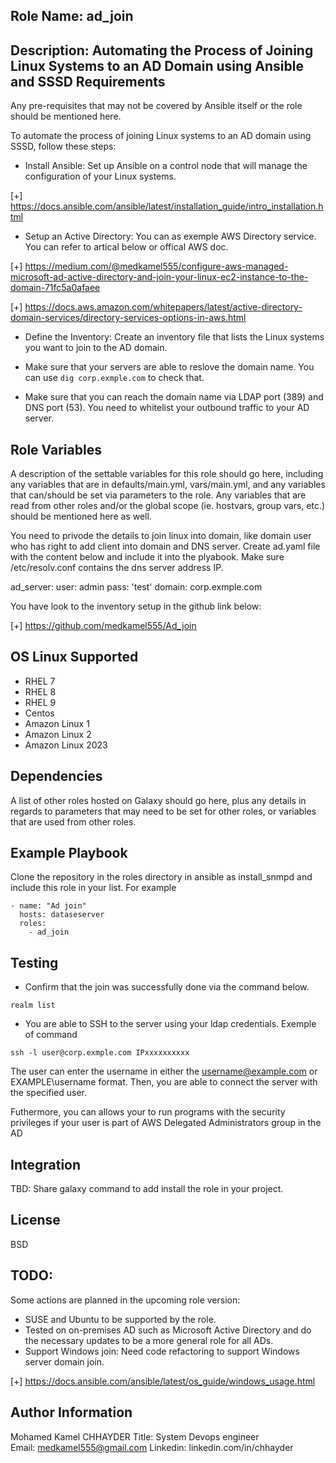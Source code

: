 Role Name: ad_join 
------------

Description: Automating the Process of Joining Linux Systems to an AD Domain using Ansible and SSSD
Requirements
------------

Any pre-requisites that may not be covered by Ansible itself or the role should be mentioned here.

To automate the process of joining Linux systems to an AD domain using SSSD, follow these steps:

- Install Ansible: Set up Ansible on a control node that will manage the configuration of your Linux systems.

[+] https://docs.ansible.com/ansible/latest/installation_guide/intro_installation.html

- Setup an Active Directory: You can as exemple AWS Directory service. You can refer to artical below or offical AWS doc.

[+] https://medium.com/@medkamel555/configure-aws-managed-microsoft-ad-active-directory-and-join-your-linux-ec2-instance-to-the-domain-71fc5a0afaee

[+] https://docs.aws.amazon.com/whitepapers/latest/active-directory-domain-services/directory-services-options-in-aws.html

- Define the Inventory: Create an inventory file that lists the Linux systems you want to join to the AD domain.

- Make sure that your servers are able to reslove the domain name. You can use `dig corp.exmple.com` to check that.

- Make sure that you can reach the domain name via LDAP port (389) and DNS port (53). You need to whitelist your outbound traffic to your AD server.

Role Variables
--------------

A description of the settable variables for this role should go here, including any variables that are in defaults/main.yml, vars/main.yml, and any variables that can/should be set via parameters to the role. Any variables that are read from other roles and/or the global scope (ie. hostvars, group vars, etc.) should be mentioned here as well.


You need to privode the details to join linux into domain, like domain user who has right to add client into domain and DNS server.
Create ad.yaml file with the content below and include it into the plyabook. Make sure /etc/resolv.conf contains the dns server address IP.

ad_server:
    user: admin
    pass: 'test'
    domain: corp.exmple.com


You have look to the inventory setup in the github link below:

[+] https://github.com/medkamel555/Ad_join

OS Linux Supported 
---------

- RHEL 7 
- RHEL 8
- RHEL 9
- Centos
- Amazon Linux 1
- Amazon Linux 2
- Amazon Linux 2023

Dependencies
------------

A list of other roles hosted on Galaxy should go here, plus any details in regards to parameters that may need to be set for other roles, or variables that are used from other roles.

Example Playbook
----------------

Clone the repository in the roles directory in ansible as install_snmpd and include this role in your list. For example


    - name: "Ad join"
      hosts: dataseserver
      roles:
        - ad_join


Testing
-------
- Confirm that the join was successfully done via the command below.

 ```
realm list
 ```
- You are able to SSH to the server using your ldap credentials. Exemple of command

```
ssh -l user@corp.exmple.com IPxxxxxxxxxx
```
The user can enter the username in either the username@example.com or EXAMPLE\username format. Then, you are able to connect the server with the specified user.

Futhermore, you can allows your to run programs with the security privileges if your user is part of AWS Delegated Administrators group in the AD


Integration
-------

TBD: Share galaxy command to add install the role in your project. 

License
-------

BSD

TODO:
------
Some actions are planned in the upcoming role version:

- SUSE and Ubuntu to be supported by the role.
- Tested on on-premises AD such as Microsoft Active Directory and do the necessary updates to be a more general role for all ADs.
- Support Windows join: Need code refactoring to support Windows server domain join.

[+] https://docs.ansible.com/ansible/latest/os_guide/windows_usage.html

Author Information
------------------
Mohamed Kamel CHHAYDER
Title: System Devops engineer  
Email: medkamel555@gmail.com
Linkedin: linkedin.com/in/chhayder
